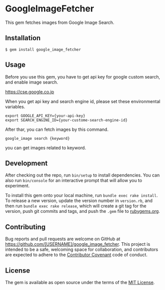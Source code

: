 # GoogleImageFetcher

This gem fetches images from Google Image Search.

## Installation

```
$ gem install google_image_fetcher
```

## Usage

Before you use this gem, you have to get api key for google custom search, and enable image search.

https://cse.google.co.jp

When you get api key and search engine id, please set these environmental variables.

```
export GOOGLE_API_KEY={your-api-key}
export SEARCH_ENGINE_ID={your-custome-search-engine-id}
```

After thar, you can fetch images by this command.

```
google_image search {keyword}
```

you can get images related to keyword.

## Development

After checking out the repo, run `bin/setup` to install dependencies. You can also run `bin/console` for an interactive prompt that will allow you to experiment.

To install this gem onto your local machine, run `bundle exec rake install`. To release a new version, update the version number in `version.rb`, and then run `bundle exec rake release`, which will create a git tag for the version, push git commits and tags, and push the `.gem` file to [rubygems.org](https://rubygems.org).

## Contributing

Bug reports and pull requests are welcome on GitHub at https://github.com/[USERNAME]/google_image_fetcher. This project is intended to be a safe, welcoming space for collaboration, and contributors are expected to adhere to the [Contributor Covenant](http://contributor-covenant.org) code of conduct.


## License

The gem is available as open source under the terms of the [MIT License](http://opensource.org/licenses/MIT).

